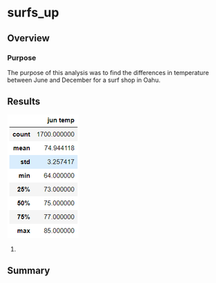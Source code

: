 # surfs_up

## Overview
### Purpose
The purpose of this analysis was to find the differences in temperature between June and December for a surf shop in Oahu.

## Results

![jun temp](Resources/jun_temp.png)

1. 

## Summary

